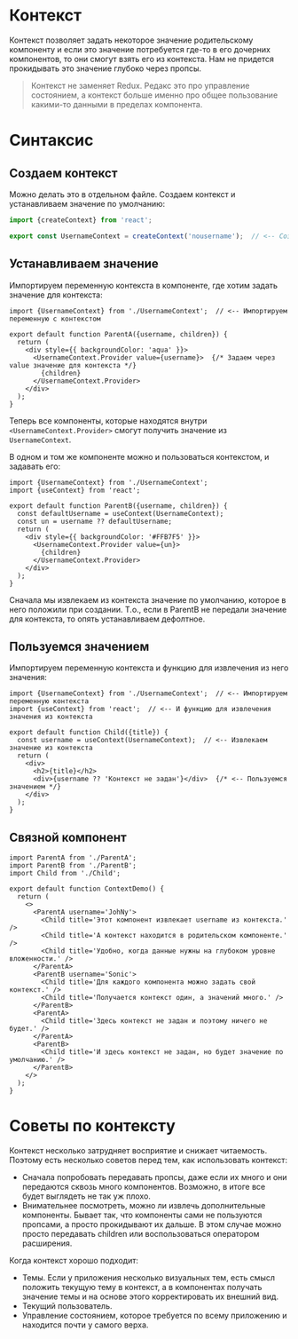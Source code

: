 # Контекст

Контекст позволяет задать некоторое значение родительскому компоненту и если это значение потребуется где-то в его дочерних компонентов, то они смогут взять его из контекста. Нам не придется прокидывать это значение глубоко через пропсы.

> Контекст не заменяет Redux. Редакс это про управление состоянием, а контекст больше именно про общее пользование какими-то данными в пределах компонента.

# Синтаксис

## Создаем контекст

Можно делать это в отдельном файле. Создаем контекст и устанавливаем значение по умолчанию:

```js
import {createContext} from 'react';

export const UsernameContext = createContext('nousername');  // <-- Создаем контекст
```

## Устанавливаем значение

Импортируем переменную контекста в компоненте, где хотим задать значение для контекста:

```react
import {UsernameContext} from './UsernameContext';  // <-- Импортируем переменную с контекстом

export default function ParentA({username, children}) {
  return (
    <div style={{ backgroundColor: 'aqua' }}>
      <UsernameContext.Provider value={username}>  {/* Задаем через value значение для контекста */}
        {children}
      </UsernameContext.Provider>
    </div>
  );
}
```

Теперь все компоненты, которые находятся внутри `<UsernameContext.Provider>` смогут получить значение из `UsernameContext`.

В одном и том же компоненте можно и пользоваться контекстом, и задавать его:

```react
import {UsernameContext} from './UsernameContext';
import {useContext} from 'react';

export default function ParentB({username, children}) {
  const defaultUsername = useContext(UsernameContext);
  const un = username ?? defaultUsername;
  return (
    <div style={{ backgroundColor: '#FFB7F5' }}>
      <UsernameContext.Provider value={un}>
        {children}
      </UsernameContext.Provider>
    </div>
  );
}
```

Сначала мы извлекаем из контекста значение по умолчанию, которое в него положили при создании. Т.о., если в ParentB не передали значение для контекста, то опять устанавливаем дефолтное.

## Пользуемся значением

Импортируем переменную контекста и функцию для извлечения из него значения:

```react
import {UsernameContext} from './UsernameContext';  // <-- Импортируем переменную контекста
import {useContext} from 'react';  // <-- И функцию для извлечения значения из контекста

export default function Child({title}) {
  const username = useContext(UsernameContext);  // <-- Извлекаем значение из контекста
  return (
    <div>
      <h2>{title}</h2>
      <div>{username ?? 'Контекст не задан'}</div>  {/* <-- Пользуемся значением */}
    </div>
  );
}
```

## Связной компонент

```react
import ParentA from './ParentA';
import ParentB from './ParentB';
import Child from './Child';

export default function ContextDemo() {
  return (
    <>
      <ParentA username='JohNy'>
        <Child title='Этот компонент извлекает username из контекста.' />
        <Child title='А контекст находится в родительском компоненте.' />
        <Child title='Удобно, когда данные нужны на глубоком уровне вложенности.' />
      </ParentA>
      <ParentB username='Sonic'>
        <Child title='Для каждого компонента можно задать свой контекст.' />
        <Child title='Получается контекст один, а значений много.' />
      </ParentB>
      <ParentA>
        <Child title='Здесь контекст не задан и поэтому ничего не будет.' />
      </ParentA>
      <ParentB>
        <Child title='И здесь контекст не задан, но будет значение по умолчанию.' />
      </ParentB>
    </>
  );
}
```

# Советы по контексту

Контекст несколько затрудняет восприятие и снижает читаемость. Поэтому есть несколько советов перед тем, как использовать контекст:

* Сначала попробовать передавать пропсы, даже если их много и они передаются сквозь много компонентов. Возможно, в итоге все будет выглядеть не так уж плохо.
* Внимательнее посмотреть, можно ли извлечь дополнительные компоненты. Бывает так, что компоненты сами не пользуются пропсами, а просто прокидывают их дальше. В этом случае можно просто передавать children или воспользоваться оператором расширения.

Когда контекст хорошо подходит:

* Темы. Если у приложения несколько визуальных тем, есть смысл положить текущую тему в контекст, а в компонентах получать значение темы и на основе этого корректировать их внешний вид.
* Текущий пользователь.
* Управление состоянием, которое требуется по всему приложению и находится почти у самого верха.